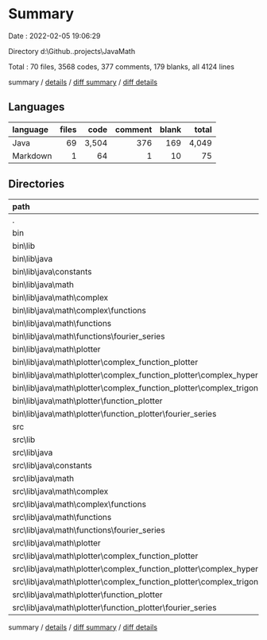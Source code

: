 # Summary

Date : 2022-02-05 19:06:29

Directory d:\Github\..projects\JavaMath

Total : 70 files,  3568 codes, 377 comments, 179 blanks, all 4124 lines

summary / [details](details.md) / [diff summary](diff.md) / [diff details](diff-details.md)

## Languages
| language | files | code | comment | blank | total |
| :--- | ---: | ---: | ---: | ---: | ---: |
| Java | 69 | 3,504 | 376 | 169 | 4,049 |
| Markdown | 1 | 64 | 1 | 10 | 75 |

## Directories
| path | files | code | comment | blank | total |
| :--- | ---: | ---: | ---: | ---: | ---: |
| . | 70 | 3,568 | 377 | 179 | 4,124 |
| bin | 35 | 1,489 | 0 | 38 | 1,527 |
| bin\lib | 34 | 1,479 | 0 | 38 | 1,517 |
| bin\lib\java | 34 | 1,479 | 0 | 38 | 1,517 |
| bin\lib\java\constants | 1 | 5 | 0 | 0 | 5 |
| bin\lib\java\math | 33 | 1,474 | 0 | 38 | 1,512 |
| bin\lib\java\math\complex | 5 | 169 | 0 | 0 | 169 |
| bin\lib\java\math\complex\functions | 3 | 85 | 0 | 0 | 85 |
| bin\lib\java\math\functions | 8 | 113 | 0 | 0 | 113 |
| bin\lib\java\math\functions\fourier_series | 1 | 13 | 0 | 0 | 13 |
| bin\lib\java\math\plotter | 20 | 1,192 | 0 | 38 | 1,230 |
| bin\lib\java\math\plotter\complex_function_plotter | 15 | 960 | 0 | 30 | 990 |
| bin\lib\java\math\plotter\complex_function_plotter\complex_hyperbolic | 6 | 378 | 0 | 12 | 390 |
| bin\lib\java\math\plotter\complex_function_plotter\complex_trigonometry | 6 | 379 | 0 | 12 | 391 |
| bin\lib\java\math\plotter\function_plotter | 4 | 197 | 0 | 8 | 205 |
| bin\lib\java\math\plotter\function_plotter\fourier_series | 1 | 46 | 0 | 0 | 46 |
| src | 34 | 2,015 | 376 | 131 | 2,522 |
| src\lib | 33 | 2,000 | 288 | 125 | 2,413 |
| src\lib\java | 33 | 2,000 | 288 | 125 | 2,413 |
| src\lib\java\constants | 1 | 3 | 0 | 2 | 5 |
| src\lib\java\math | 32 | 1,997 | 288 | 123 | 2,408 |
| src\lib\java\math\complex | 4 | 350 | 34 | 12 | 396 |
| src\lib\java\math\complex\functions | 3 | 122 | 5 | 9 | 136 |
| src\lib\java\math\functions | 8 | 145 | 11 | 21 | 177 |
| src\lib\java\math\functions\fourier_series | 1 | 14 | 1 | 3 | 18 |
| src\lib\java\math\plotter | 20 | 1,502 | 243 | 90 | 1,835 |
| src\lib\java\math\plotter\complex_function_plotter | 15 | 1,222 | 206 | 73 | 1,501 |
| src\lib\java\math\plotter\complex_function_plotter\complex_hyperbolic | 6 | 486 | 84 | 30 | 600 |
| src\lib\java\math\plotter\complex_function_plotter\complex_trigonometry | 6 | 486 | 84 | 30 | 600 |
| src\lib\java\math\plotter\function_plotter | 4 | 211 | 36 | 13 | 260 |
| src\lib\java\math\plotter\function_plotter\fourier_series | 1 | 58 | 12 | 3 | 73 |

summary / [details](details.md) / [diff summary](diff.md) / [diff details](diff-details.md)
